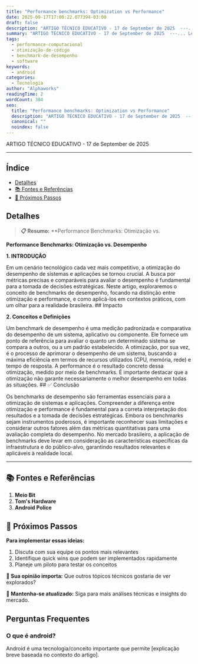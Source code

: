 ```yaml
---
title: "Performance benchmarks: Optimization vs Performance"
date: 2025-09-17T17:00:22.077394-03:00
draft: false
description: "ARTIGO TÉCNICO EDUCATIVO - 17 de September de 2025  ---... Leia mais sobre  e suas aplicações práticas."
summary: "ARTIGO TÉCNICO EDUCATIVO - 17 de September de 2025  ---... Leia mais sobre  e suas aplicações práticas."
tags:
  - performance-computacional
  - otimização-de-código
  - benchmark-de-desempenho
  - software
keywords:
  - android
categories:
  - Tecnologia
author: "Alphaworks"
readingTime: 2
wordCount: 304
seo:
  title: "Performance benchmarks: Optimization vs Performance"
  description: "ARTIGO TÉCNICO EDUCATIVO - 17 de September de 2025  ---... Leia mais sobre  e suas aplicações práticas."
  canonical: ""
  noindex: false
---
```


ARTIGO TÉCNICO EDUCATIVO - 17 de September de 2025

---



## Índice

- [Detalhes](#detalhes)
- [📚 Fontes e Referências](#📚-fontes-e-referências)
- [🚀 Próximos Passos](#🚀-próximos-passos)

## Detalhes

> **📋 Resumo:** 
**Performance Benchmarks: Otimização vs.

**Performance Benchmarks: Otimização vs. Desempenho**

**1. INTRODUÇÃO**

Em um cenário tecnológico cada vez mais competitivo, a otimização do desempenho de sistemas e aplicações se tornou crucial. A busca por métricas precisas e comparáveis para avaliar o desempenho é fundamental para a tomada de decisões estratégicas. Neste artigo, exploraremos o conceito de benchmarks de desempenho, focando na distinção entre otimização e performance, e como aplicá-los em contextos práticos, com um olhar para a realidade brasileira. ## Impacto

**2. Conceitos e Definições**

Um benchmark de desempenho é uma medição padronizada e comparativa do desempenho de um sistema, aplicativo ou componente. Ele fornece um ponto de referência para avaliar o quanto um determinado sistema se compara a outros, ou a um padrão estabelecido. A otimização, por sua vez, é o processo de aprimorar o desempenho de um sistema, buscando a máxima eficiência em termos de recursos utilizados (CPU, memória, rede) e tempo de resposta. A performance é o resultado concreto dessa otimização, medido por meio de benchmarks. É importante destacar que a otimização não garante necessariamente o melhor desempenho em todas as situações. ## ✅ Conclusão

Os benchmarks de desempenho são ferramentas essenciais para a otimização de sistemas e aplicações. Compreender a diferença entre otimização e performance é fundamental para a correta interpretação dos resultados e a tomada de decisões estratégicas. Embora os benchmarks sejam instrumentos poderosos, é importante reconhecer suas limitações e considerar outros fatores além das métricas quantitativas para uma avaliação completa do desempenho. No mercado brasileiro, a aplicação de benchmarks deve levar em consideração as características específicas da infraestrutura e do público-alvo, garantindo resultados relevantes e aplicáveis à realidade local.

---

## 📚 Fontes e Referências

1. **Meio Bit**
2. **Tom's Hardware**
3. **Android Police**

## 🚀 Próximos Passos

**Para implementar essas ideias:**
1. Discuta com sua equipe os pontos mais relevantes
2. Identifique quick wins que podem ser implementados rapidamente  
3. Planeje um piloto para testar os conceitos

**💭 Sua opinião importa:** Que outros tópicos técnicos gostaria de ver explorados?

**🔗 Mantenha-se atualizado:** Siga para mais análises técnicas e insights do mercado.


## Perguntas Frequentes

### O que é android?

Android é uma tecnologia/conceito importante que permite [explicação breve baseada no contexto do artigo].

